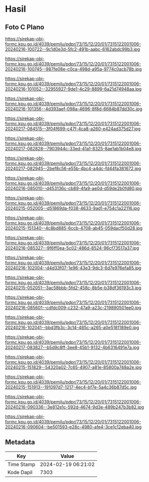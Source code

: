 # Hasil

## Foto C Plano

https://sirekap-obj-formc.kpu.go.id/4039/pemilu/pdpr/73/15/12/20/01/7315122001006-20240216-100722--9c1d0e3d-5fc2-491b-aabc-6162abdc99b3.jpg

https://sirekap-obj-formc.kpu.go.id/4039/pemilu/pdpr/73/15/12/20/01/7315122001006-20240216-100745--987fe08e-c0ca-498d-a95a-9774c0acb78b.jpg

https://sirekap-obj-formc.kpu.go.id/4039/pemilu/pdpr/73/15/12/20/01/7315122001006-20240216-101052--32955927-9de1-4c29-8899-6a21d74948aa.jpg

https://sirekap-obj-formc.kpu.go.id/4039/pemilu/pdpr/73/15/12/20/01/7315122001006-20240216-101356--4d393aef-098a-4696-8f8d-6684b87dd30c.jpg

https://sirekap-obj-formc.kpu.go.id/4039/pemilu/pdpr/73/15/12/20/01/7315122001006-20240217-084515--3f04f699-c47f-4ca8-a260-e424ad375d27.jpg

https://sirekap-obj-formc.kpu.go.id/4039/pemilu/pdpr/73/15/12/20/01/7315122001006-20240217-082828--7903944c-33ed-41a1-8325-8ae1ab1b04e8.jpg

https://sirekap-obj-formc.kpu.go.id/4039/pemilu/pdpr/73/15/12/20/01/7315122001006-20240217-082945--2bef8c56-e55b-4bc4-a4dc-fd44fa381672.jpg

https://sirekap-obj-formc.kpu.go.id/4039/pemilu/pdpr/73/15/12/20/01/7315122001006-20240216-085010--d453136c-cb89-4fa9-ae0d-d59de2b0fd80.jpg

https://sirekap-obj-formc.kpu.go.id/4039/pemilu/pdpr/73/15/12/20/01/7315122001006-20240215-052005--d51869da-f038-4633-9ad1-e754c1a22116.jpg

https://sirekap-obj-formc.kpu.go.id/4039/pemilu/pdpr/73/15/12/20/01/7315122001006-20240215-151340--4c8bd885-6ccb-4708-ab45-059dacf50d28.jpg

https://sirekap-obj-formc.kpu.go.id/4039/pemilu/pdpr/73/15/12/20/01/7315122001006-20240216-085327--9f6ff0ea-5c02-486d-8524-96cf73517a37.jpg

https://sirekap-obj-formc.kpu.go.id/4039/pemilu/pdpr/73/15/12/20/01/7315122001006-20240216-102004--d4d33f07-1e96-43e3-9dc3-6d7e976efa85.jpg

https://sirekap-obj-formc.kpu.go.id/4039/pemilu/pdpr/73/15/12/20/01/7315122001006-20240215-052051--3ac58bbb-5fd2-458c-8b5e-b38df36193c3.jpg

https://sirekap-obj-formc.kpu.go.id/4039/pemilu/pdpr/73/15/12/20/01/7315122001006-20240216-085601--cdfdc009-c232-47a9-a23c-219890501ee0.jpg

https://sirekap-obj-formc.kpu.go.id/4039/pemilu/pdpr/73/15/12/20/01/7315122001006-20240216-102041--bbd3fb3c-3c14-485c-a265-a0e5181189e0.jpg

https://sirekap-obj-formc.kpu.go.id/4039/pemilu/pdpr/73/15/12/20/01/7315122001006-20240217-083827--b5d9c8ff-3ee8-45b1-9132-4b6316491e7a.jpg

https://sirekap-obj-formc.kpu.go.id/4039/pemilu/pdpr/73/15/12/20/01/7315122001006-20240215-151829--54320a02-7c65-4907-a81e-85800a748a2e.jpg

https://sirekap-obj-formc.kpu.go.id/4039/pemilu/pdpr/73/15/12/20/01/7315122001006-20240215-151913--191097d7-1217-4ec4-bf7e-5a4c36b87d5c.jpg

https://sirekap-obj-formc.kpu.go.id/4039/pemilu/pdpr/73/15/12/20/01/7315122001006-20240216-090336--3e812e1c-592d-4674-9d3e-489b247b3b82.jpg

https://sirekap-obj-formc.kpu.go.id/4039/pemilu/pdpr/73/15/12/20/01/7315122001006-20240216-090604--be501593-e28c-4980-afe4-3ce1c12eba40.jpg


## Metadata

| Key        | Value               |
| ---------- | ------------------- |
| Time Stamp | 2024-02-19 06:21:02 |
| Kode Dapil | 7303                |




